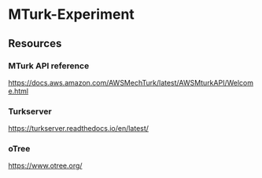 # MTurk-Experiment
## Resources
### MTurk API reference
https://docs.aws.amazon.com/AWSMechTurk/latest/AWSMturkAPI/Welcome.html
### Turkserver
https://turkserver.readthedocs.io/en/latest/
### oTree
https://www.otree.org/
